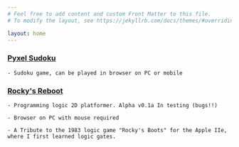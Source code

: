 ```yaml
---
# Feel free to add content and custom Front Matter to this file.
# To modify the layout, see https://jekyllrb.com/docs/themes/#overriding-theme-defaults

layout: home
---
```


### [Pyxel Sudoku](games/sudoku.html)
    - Sudoku game, can be played in browser on PC or mobile

### [Rocky's Reboot](games/rockysboots.html)

    - Programming logic 2D platformer. Alpha v0.1a In testing (bugs!!)

    - Browser on PC with mouse required

    - A Tribute to the 1983 logic game "Rocky's Boots" for the Apple IIe, where I first learned logic gates.